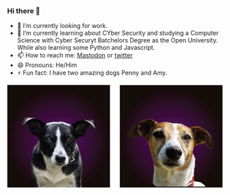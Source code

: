 <link rel="me" href="https://infosec.exchange/@aircooledcafe">

### Hi there 👋

- 🔭 I’m currently looking for work.
- 🌱 I’m currently learning about CYber Security and studying a Computer Science with Cyber Securyt Batchelors Degree as the Open University. While also learning some Python and Javascript.
- 📫 How to reach me: [Mastodon][mastodon] or [twitter][twitter]
- 😄 Pronouns: He/Him
- ⚡ Fun fact: I have two amazing dogs Penny and Amy.

![dogs](images/dogs.png)

[twitter]: https://twitter.com/aircooledcafe
[mastodon]: https://infosec.exchange/@aircooledcafe
